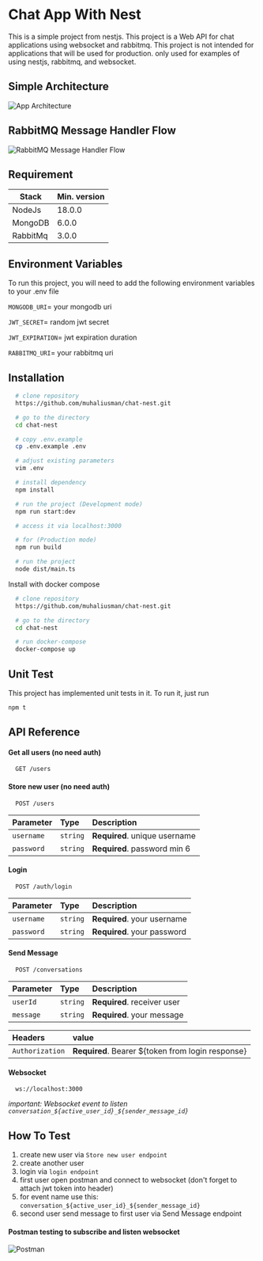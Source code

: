 
# Chat App With Nest

This is a simple project from nestjs. This project is a Web API for chat applications using websocket and rabbitmq. This project is not intended for applications that will be used for production. only used for examples of using nestjs, rabbitmq, and websocket.


## Simple Architecture

![App Architecture](https://i.ibb.co/cttw0By/chat-nest-drawio.png)

## RabbitMQ Message Handler Flow

![RabbitMQ Message Handler Flow](https://i.ibb.co/2hPWYdK/chat-nest-rabbit-drawio.png)
## Requirement
Stack | Min. version |
--- | --- |
NodeJs | 18.0.0 |
MongoDB | 6.0.0 |
RabbitMq | 3.0.0 |

## Environment Variables

To run this project, you will need to add the following environment variables to your .env file

`MONGODB_URI`= your mongodb uri

`JWT_SECRET`= random jwt secret

`JWT_EXPIRATION`= jwt expiration duration

`RABBITMQ_URI`= your rabbitmq uri

## Installation

```bash
  # clone repository
  https://github.com/muhaliusman/chat-nest.git

  # go to the directory
  cd chat-nest

  # copy .env.example
  cp .env.example .env

  # adjust existing parameters
  vim .env

  # install dependency
  npm install

  # run the project (Development mode)
  npm run start:dev

  # access it via localhost:3000

  # for (Production mode)
  npm run build

  # run the project
  node dist/main.ts
```

Install with docker compose
```bash
  # clone repository
  https://github.com/muhaliusman/chat-nest.git

  # go to the directory
  cd chat-nest

  # run docker-compose
  docker-compose up
```
## Unit Test
This project has implemented unit tests in it. To run it, just run
```bash
npm t
```
## API Reference

#### Get all users (no need auth)

```http
  GET /users
```

#### Store new user (no need auth)

```http
  POST /users
```

| Parameter | Type     | Description                |
| :-------- | :------- | :------------------------- |
| `username` | `string` | **Required**. unique username |
| `password` | `string` | **Required**. password min 6 |

#### Login

```http
  POST /auth/login
```

| Parameter | Type     | Description                       |
| :-------- | :------- | :-------------------------------- |
| `username`      | `string` | **Required**. your username |
| `password`      | `string` | **Required**. your password |

#### Send Message
```http
  POST /conversations
```

| Parameter | Type     | Description                       |
| :-------- | :------- | :-------------------------------- |
| `userId`      | `string` | **Required**. receiver user |
| `message`      | `string` | **Required**. your message |

| Headers | value  |
| :-------- | :------- |
| `Authorization`      | **Required**. Bearer ${token from login response} |

#### Websocket

```ws
  ws://localhost:3000
```
*important: Websocket event to listen `conversation_${active_user_id}_${sender_message_id}`*

## How To Test
1. create new user via `Store new user endpoint`
2. create another user
3. login via `login endpoint`
4. first user open postman and connect to websocket (don't forget to attach jwt token into header)
5. for event name use this: `conversation_${active_user_id}_${sender_message_id}`
5. second user send message to first user via Send Message endpoint

#### Postman testing to subscribe and listen websocket
![Postman](https://i.ibb.co/8sDKZ1J/Screen-Shot-2024-02-03-at-14-39-29.png)